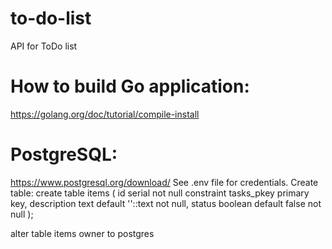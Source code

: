 # to-do-list
API for ToDo list

# How to build Go application:
https://golang.org/doc/tutorial/compile-install

# PostgreSQL:
https://www.postgresql.org/download/
See .env file for credentials.
Create table:
create table items
(
    id          serial                   not null
        constraint tasks_pkey
            primary key,
    description text    default ''::text not null,
    status      boolean default false    not null
);

alter table items
    owner to postgres
